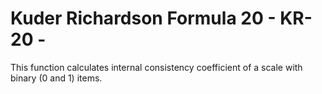 # Kuder Richardson Formula 20 - KR-20 -

This function calculates internal consistency coefficient of a scale with binary (0 and 1) items.

